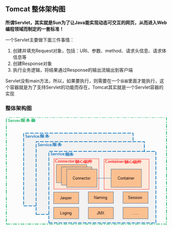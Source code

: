 ## Tomcat 整体架构图

**所谓Servlet，其实就是Sun为了让Java能实现动态可交互的网页，从而进入Web编程领域而制定的一套标准！**

一个Servlet主要做下面三件事情：

1. 创建并填充Request对象，包括：URI、参数、method、请求头信息、请求体信息等
2. 创建Response对象
3. 执行业务逻辑，将结果通过Response的输出流输出到客户端

Servlet没有main方法，所以，如果要执行，则需要在一个`容器`里面才能执行，这个容器就是为了支持Servlet的功能而存在，Tomcat其实就是一个Servlet容器的实现



### 整体架构图

 ![img](assets/1168971-20190807172526067-353517570.png) 